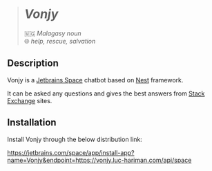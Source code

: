 > # *Vonjy*
> 🇲🇬 *Malagasy noun*  
> 🌐 *help, rescue, salvation*  

## Description

Vonjy is a [Jetbrains Space](https://www.jetbrains.com/space) chatbot based on [Nest](https://github.com/nestjs/nest) framework.

It can be asked any questions and gives the best answers from [Stack Exchange](https://stackexchange.com) sites.

## Installation

Install Vonjy through the below distribution link:

https://jetbrains.com/space/app/install-app?name=Vonjy&endpoint=https://vonjy.luc-hariman.com/api/space
